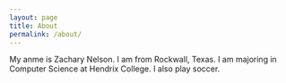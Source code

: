 ```yaml
---
layout: page
title: About
permalink: /about/
---
```


My anme is Zachary Nelson. I am from Rockwall, Texas. I am majoring in Computer Science at Hendrix College. I also play soccer.

